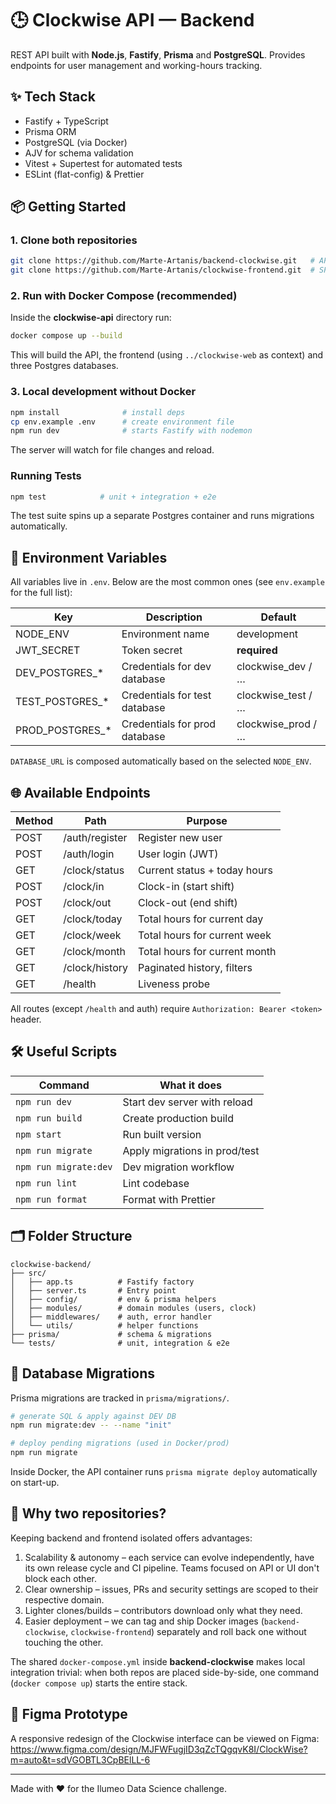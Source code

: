 # 🕒 Clockwise API — Backend

REST API built with **Node.js**, **Fastify**, **Prisma** and **PostgreSQL**. Provides endpoints for user management and working-hours tracking.

## ✨ Tech Stack
* Fastify + TypeScript
* Prisma ORM
* PostgreSQL (via Docker)
* AJV for schema validation
* Vitest + Supertest for automated tests
* ESLint (flat-config) & Prettier

## 📦 Getting Started
### 1. Clone both repositories
```bash
git clone https://github.com/Marte-Artanis/backend-clockwise.git   # API
git clone https://github.com/Marte-Artanis/clockwise-frontend.git  # SPA
```

### 2. Run with Docker Compose (recommended)
Inside the **clockwise-api** directory run:
```bash
docker compose up --build
```
This will build the API, the frontend (using `../clockwise-web` as context) and three Postgres databases.

### 3. Local development without Docker
```bash
npm install              # install deps
cp env.example .env      # create environment file
npm run dev              # starts Fastify with nodemon
```
The server will watch for file changes and reload.

### Running Tests
```bash
npm test            # unit + integration + e2e
```
The test suite spins up a separate Postgres container and runs migrations automatically.

## 🔐 Environment Variables
All variables live in `.env`. Below are the most common ones (see `env.example` for the full list):

| Key | Description | Default |
|-----|-------------|---------|
| NODE_ENV | Environment name | development |
| JWT_SECRET | Token secret | **required** |
| DEV_POSTGRES_* | Credentials for dev database | clockwise_dev / … |
| TEST_POSTGRES_* | Credentials for test database | clockwise_test / … |
| PROD_POSTGRES_* | Credentials for prod database | clockwise_prod / … |

`DATABASE_URL` is composed automatically based on the selected `NODE_ENV`.

## 🌐 Available Endpoints
| Method | Path | Purpose |
|--------|------|---------|
| POST | /auth/register | Register new user |
| POST | /auth/login | User login (JWT) |
| GET | /clock/status | Current status + today hours |
| POST | /clock/in | Clock-in (start shift) |
| POST | /clock/out | Clock-out (end shift) |
| GET | /clock/today | Total hours for current day |
| GET | /clock/week | Total hours for current week |
| GET | /clock/month | Total hours for current month |
| GET | /clock/history | Paginated history, filters | 
| GET | /health | Liveness probe |

All routes (except `/health` and auth) require `Authorization: Bearer <token>` header.

## 🛠️ Useful Scripts
| Command | What it does |
|---------|--------------|
| `npm run dev` | Start dev server with reload |
| `npm run build` | Create production build |
| `npm start` | Run built version |
| `npm run migrate` | Apply migrations in prod/test |
| `npm run migrate:dev` | Dev migration workflow |
| `npm run lint` | Lint codebase |
| `npm run format` | Format with Prettier |

## 🗂️ Folder Structure
```
clockwise-backend/
├── src/
│   ├── app.ts          # Fastify factory
│   ├── server.ts       # Entry point
│   ├── config/         # env & prisma helpers
│   ├── modules/        # domain modules (users, clock)
│   ├── middlewares/    # auth, error handler
│   └── utils/          # helper functions
├── prisma/             # schema & migrations
└── tests/              # unit, integration & e2e
```

## 🔄 Database Migrations
Prisma migrations are tracked in `prisma/migrations/`.
```bash
# generate SQL & apply against DEV DB
npm run migrate:dev -- --name "init"

# deploy pending migrations (used in Docker/prod)
npm run migrate
```
Inside Docker, the API container runs `prisma migrate deploy` automatically on start-up.

## 🤔 Why two repositories?
Keeping backend and frontend isolated offers advantages:

1. Scalability & autonomy – each service can evolve independently, have its own release cycle and CI pipeline. Teams focused on API or UI don't block each other.
2. Clear ownership – issues, PRs and security settings are scoped to their respective domain.
3. Lighter clones/builds – contributors download only what they need.
4. Easier deployment – we can tag and ship Docker images (`backend-clockwise`, `clockwise-frontend`) separately and roll back one without touching the other.

The shared `docker-compose.yml` inside **backend-clockwise** makes local integration trivial: when both repos are placed side-by-side, one command (`docker compose up`) starts the entire stack.

## 🎨 Figma Prototype
A responsive redesign of the Clockwise interface can be viewed on Figma:
<https://www.figma.com/design/MJFWFugjID3qZcTQgqvK8I/ClockWise?m=auto&t=sdVGOBTL3CpBElLL-6>

---
Made with ♥ for the Ilumeo Data Science challenge.
